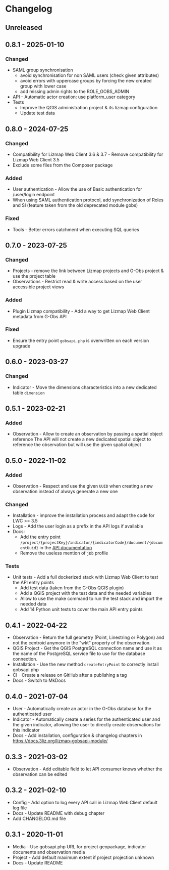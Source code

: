# Changelog

## Unreleased

## 0.8.1 - 2025-01-10

### Changed

* SAML group synchronisation
  * avoid synchronisation for non SAML users (check given attributes)
  * avoid errors with uppercase groups by forcing the new created group
    with lower case
  * add missing admin rights to the ROLE_GOBS_ADMIN
* API - Automatic actor creation: use platform_user category
* Tests
  * Improve the QGIS administration project & its lizmap configuration
  * Update test data


## 0.8.0 - 2024-07-25

### Changed

* Compatibility for Lizmap Web Client 3.6 & 3.7 - Remove compatibility for Lizmap Web Client 3.5
* Exclude some files from the Composer package

### Added

* User authentication - Allow the use of Basic authentication for /user/login endpoint
* When using SAML authentication protocol, add synchronization of Roles and SI
  (feature taken from the old deprecated module gobs)

### Fixed

* Tools - Better errors catchment when executing SQL queries


## 0.7.0 - 2023-07-25

### Changed

* Projects - remove the link between Lizmap projects and G-Obs project & use the project table
* Observations - Restrict read & write access based on the user accessible project views

### Added

* Plugin Lizmap compatibility - Add a way to get Lizmap Web Client metadata from G-Obs API

### Fixed

* Ensure the entry point `gobsapi.php` is overwritten on each version upgrade

## 0.6.0 - 2023-03-27

### Changed

* Indicator - Move the dimensions characteristics into a new dedicated table `dimension`

## 0.5.1 - 2023-02-21

### Added

* Observation - Allow to create an observation by passing a spatial object reference
  The API will not create a new dedicated spatial object to reference the observation
  but will use the given spatial object


## 0.5.0 - 2022-11-02

### Added

* Observation - Respect and use the given `UUID` when creating a new observation
  instead of always generate a new one

### Changed

* Installation - improve the installation process and adapt the code for LWC >= 3.5
* Logs - Add the user login as a prefix in the API logs if available
* Docs:
  * Add the entry point `/project/{projectKey}/indicator/{indicatorCode}/document/{documentUuid}`
    in the [API documentation](https://docs.3liz.org/lizmap-gobsapi-module/api/)
  * Remove the useless mention of `jDb` profile

### Tests

* Unit tests - Add a full dockerized stack with Lizmap Web Client to test the API entry points
  * Add test data (taken from the G-Obs QGIS plugin)
  * Add a QGIS project with the test data and the needed variables
  * Allow to use the make command to run the test stack and import the needed data
  * Add 14 Python unit tests to cover the main API entry points

## 0.4.1 - 2022-04-22

* Observation - Return the full geometry (Point, Linestring or Polygon)
  and not the centroid anymore in the "wkt" property of the observation.
* QGIS Project - Get the QGIS PostgreSQL connection name and use it as the name of the
  PostgreSQL service file to use for the database connection.
* Installation - Use the new method `createEntryPoint` to correctly install gobsapi.php
* CI - Create a release on GitHub after a publishing a tag
* Docs - Switch to MkDocs

## 0.4.0 - 2021-07-04

* User - Automatically create an actor in the G-Obs database for the authenticated user
* Indicator - Automatically create a series for the authenticated user and the given indicator, allowing the user to directly create observations for this indicator
* Docs - Add installation, configuration & changelog chapters in https://docs.3liz.org/lizmap-gobsapi-module/

## 0.3.3 - 2021-03-02

* Observation - Add editable field to let API consumer knows whether the observation can be edited

## 0.3.2 - 2021-02-10

* Config - Add option to log every API call in Lizmap Web Client default log file
* Docs - Update README with debug chapter
* Add CHANGELOG.md file

## 0.3.1 - 2020-11-01

* Media - Use gobsapi.php URL for project geopackage, indicator documents and observation media
* Project - Add default maximum extent if project projection unknown
* Docs - Update README
